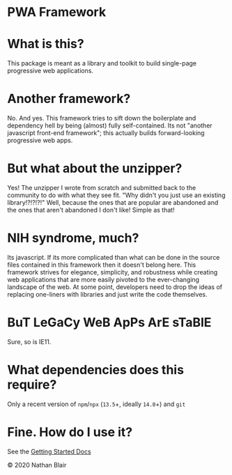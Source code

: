 # PWA Framework

# What is this?

This package is meant as a library and toolkit to build single-page progressive web applications.

# Another framework?

No. And yes. This framework tries to sift down the boilerplate and dependency hell by being (almost) fully self-contained. Its not "another javascript front-end framework"; this actually builds forward-looking progressive web apps.

# But what about the unzipper?

Yes! The unzipper I wrote from scratch and submitted back to the community to do with what they see fit. "Why didn't you just use an existing library!?!?!?!" Well, because the ones that are popular are abandoned and the ones that aren't abandoned I don't like! Simple as that!

# NIH syndrome, much?

Its javascript. If its more complicated than what can be done in the source files contained in this framework then it doesn't belong here. This framework strives for elegance, simplicity, and robustness while creating web applications that are more easily pivoted to the ever-changing landscape of the web. At some point, developers need to drop the ideas of replacing one-liners with libraries and just write the code themselves.

# BuT LeGaCy WeB ApPs ArE sTaBlE

Sure, so is IE11.

# What dependencies does this require?

Only a recent version of `npm`/`npx` (`13.5`+, ideally `14.0`+) and `git`

# Fine. How do I use it?

See the [Getting Started Docs](docs/GETTING_STARTED.md)

© 2020 Nathan Blair
